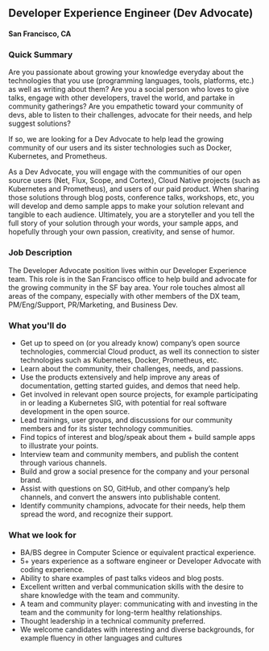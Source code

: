 ## Developer Experience Engineer (Dev Advocate)
#### San Francisco, CA

### Quick Summary
Are you passionate about growing your knowledge everyday about the technologies that you use (programming languages, tools, platforms, etc.) as well as writing about them? Are you a social person who loves to give talks, engage with other developers, travel the world, and partake in community gatherings? Are you empathetic toward your community of devs, able to listen to their challenges, advocate for their needs, and help suggest solutions?

If so, we are looking for a Dev Advocate to help lead the growing community of our users and its sister technologies such as Docker, Kubernetes, and Prometheus.

As a Dev Advocate, you will engage with the communities of our open source users (Net, Flux, Scope, and Cortex), Cloud Native projects (such as Kubernetes and Prometheus), and users of our paid product. When sharing those solutions through blog posts, conference talks, workshops, etc, you will develop and demo sample apps to make your solution relevant and tangible to each audience. Ultimately, you are a storyteller and you tell the full story of your solution through your words, your sample apps, and hopefully through your own passion, creativity, and sense of humor.

### Job Description
The Developer Advocate position lives within our Developer Experience team. This role is in the San Francisco office to help build and advocate for the growing community in the SF bay area. Your role touches almost all areas of the company, especially with other members of the DX team, PM/Eng/Support, PR/Marketing, and Business Dev.

### What you'll do
+ Get up to speed on (or you already know) company’s open source technologies, commercial Cloud product, as well its connection to sister technologies such as Kubernetes, Docker, Prometheus, etc.
+ Learn about the community, their challenges, needs, and passions.
+ Use the products extensively and help improve any areas of documentation, getting started guides, and demos that need help.
+ Get involved in relevant open source projects, for example participating in or leading a Kubernetes SIG, with potential for real software development in the open source.
+ Lead trainings, user groups, and discussions for our community members and for its sister technology communities.
+ Find topics of interest and blog/speak about them + build sample apps to illustrate your points.
+ Interview team and community members, and publish the content through various channels.
+ Build and grow a social presence for the company and your personal brand.
+ Assist with questions on SO, GitHub, and other company’s help channels, and convert the answers into publishable
content.
+ Identify community champions, advocate for their needs, help them spread the word, and recognize their support.

### What we look for
+ BA/BS degree in Computer Science or equivalent practical experience.
+ 5+ years experience as a software engineer or Developer Advocate with coding experience.
+ Ability to share examples of past talks videos and blog posts.
+ Excellent written and verbal communication skills with the desire to share knowledge with the team and community.
+ A team and community player: communicating with and investing in the team and the community for long-term healthy relationships.
+ Thought leadership in a technical community preferred.
+ We welcome candidates with interesting and diverse backgrounds, for example fluency in other languages and cultures

